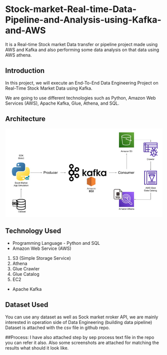 # Stock-market-Real-time-Data-Pipeline-and-Analysis-using-Kafka-and-AWS
It is a Real-time Stock market Data transfer or pipeline project made using AWS and Kafka and also performing some data analysis on that data using AWS athena.

## Introduction 
In this project, we will execute an End-To-End Data Engineering Project on Real-Time Stock Market Data using Kafka.

We are going to use different technologies such as Python, Amazon Web Services (AWS), Apache Kafka, Glue, Athena, and SQL.

## Architecture 
<img src="Architecture.jpg">

## Technology Used
- Programming Language - Python and SQL
- Amazon Web Service (AWS)
1. S3 (Simple Storage Service)
2. Athena
3. Glue Crawler
4. Glue Catalog
5. EC2
- Apache Kafka


## Dataset Used
You can use any dataset as well as Sock market nroker API, we are mainly interested in operation side of Data Engineering (building data pipeline) 
Dataset is attached with the csv file in github repo.

##Process:
I have also attached step by sep process text file in the repo you can refer it also. 
Also some screenshots are attached for matching the results what should it look like.
